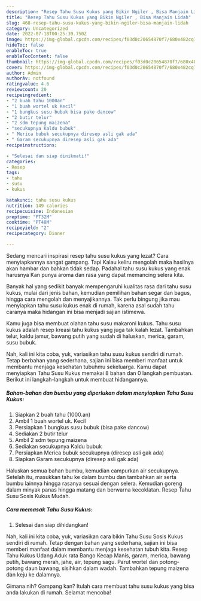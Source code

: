 ```yaml
---
description: "Resep Tahu Susu Kukus yang Bikin Ngiler , Bisa Manjain Lidah"
title: "Resep Tahu Susu Kukus yang Bikin Ngiler , Bisa Manjain Lidah"
slug: 468-resep-tahu-susu-kukus-yang-bikin-ngiler-bisa-manjain-lidah
category: Uncategorized
date: 2022-07-18T00:25:39.750Z
image: https://img-global.cpcdn.com/recipes/f03d0c20654870f7/680x482cq70/tahu-susu-kukus-foto-resep-utama.jpg
hideToc: false
enableToc: true
enableTocContent: false
thumbnail: https://img-global.cpcdn.com/recipes/f03d0c20654870f7/680x482cq70/tahu-susu-kukus-foto-resep-utama.jpg
cover: https://img-global.cpcdn.com/recipes/f03d0c20654870f7/680x482cq70/tahu-susu-kukus-foto-resep-utama.jpg
author: Admin
authorAv: notfound
ratingvalue: 4.6
reviewcount: 20
recipeingredient:
- "2 buah tahu 1000an"
- "1 buah wortel uk Kecil"
- "1 bungkus susu bubuk bisa pake dancow"
- "2 butir telur"
- "2 sdm tepung maizena"
- "secukupnya Kaldu bubuk"
- " Merica bubuk secukupnya diresep asli gak ada"
- " Garam secukupnya diresep asli gak ada"
recipeinstructions:

- "Selesai dan siap dinikmati!"
categories:
- Resep
tags:
- tahu
- susu
- kukus

katakunci: tahu susu kukus 
nutrition: 149 calories
recipecuisine: Indonesian
preptime: "PT32M"
cooktime: "PT48M"
recipeyield: "2"
recipecategory: Dinner

---
```



Sedang mencari inspirasi resep tahu susu kukus yang lezat? Cara menyiapkannya sangat gampang. Tapi Kalau keliru mengolah maka hasilnya akan hambar dan bahkan tidak sedap. Padahal tahu susu kukus yang enak harusnya Kan punya aroma dan rasa yang dapat memancing selera kita.


Banyak hal yang sedikit banyak mempengaruhi kualitas rasa dari tahu susu kukus, mulai dari jenis bahan, kemudian pemilihan bahan segar dan bagus, hingga cara mengolah dan menyajikannya. Tak perlu bingung jika mau menyiapkan tahu susu kukus enak di rumah, karena asal sudah tahu caranya maka hidangan ini bisa menjadi sajian istimewa.

Kamu juga bisa membuat olahan tahu susu makaroni kukus. Tahu susu kukus adalah resep kreasi tahu kukus yang juga tak kalah lezat. Tambahkan telur, kaldu jamur, bawang putih yang sudah di haluskan, merica, garam, susu bubuk.


Nah, kali ini kita coba, yuk, variasikan tahu susu kukus sendiri di rumah. Tetap berbahan yang sederhana, sajian ini bisa memberi manfaat untuk membantu menjaga kesehatan tubuhmu sekeluarga. Kamu dapat menyiapkan Tahu Susu Kukus memakai 8 bahan dan 0 langkah pembuatan. Berikut ini langkah-langkah untuk membuat hidangannya.

<!--inarticleads1-->

##### Bahan-bahan dan bumbu yang diperlukan dalam menyiapkan Tahu Susu Kukus:

1. Siapkan 2 buah tahu (1000.an)
1. Ambil 1 buah wortel uk. Kecil
1. Persiapkan 1 bungkus susu bubuk (bisa pake dancow)
1. Sediakan 2 butir telur
1. Ambil 2 sdm tepung maizena
1. Sediakan secukupnya Kaldu bubuk
1. Persiapkan  Merica bubuk secukupnya (diresep asli gak ada)
1. Siapkan  Garam secukupnya (diresep asli gak ada)


Haluskan semua bahan bumbu, kemudian campurkan air secukupnya. Setelah itu, masukkan tahu ke dalam bumbu dan tambahkan air serta bumbu lainnya hingga rasanya sesuai dengan selera. Kemudian goreng dalam minyak panas hingga matang dan berwarna kecoklatan. Resep Tahu Susu Sosis Kukus Mudah. 

<!--inarticleads2-->

##### Cara memasak Tahu Susu Kukus:


1. Selesai dan siap dihidangkan!

Nah, kali ini kita coba, yuk, variasikan cara bikin Tahu Susu Sosis Kukus sendiri di rumah. Tetap dengan bahan yang sederhana, sajian ini bisa memberi manfaat dalam membantu menjaga kesehatan tubuh kita. Resep Tahu Kukus Udang Aduk rata Bango Kecap Manis, garam, merica, bawang putih, bawang merah, jahe, air, tepung sagu. Parut wortel dan potong-potong daun bawang, sisihkan dalam wadah. Tambahkan tepung maizena dan keju ke dalamnya. 

Gimana nih? Gampang kan? Itulah cara membuat tahu susu kukus yang bisa anda lakukan di rumah. Selamat mencoba!
